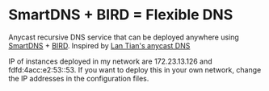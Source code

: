 # SmartDNS + BIRD = Flexible DNS

Anycast recursive DNS service that can be deployed anywhere using [SmartDNS](https://pymumu.github.io/smartdns) + [BIRD](https://bird.network.cz). Inspired by [Lan Tian's anycast DNS](https://lantian.pub/article/modify-website/dn42-docker-anycast-dns.lantian/)

IP of instances deployed in my network are 172.23.13.126 and fdfd:4acc:e2:53::53. If you want to deploy this in your own network, change the IP addresses in the configuration files.
